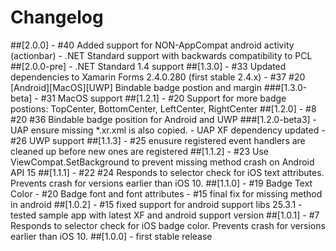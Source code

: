 # Changelog
##[2.0.0]
      - #40 Added support for NON-AppCompat android activity (actionbar)
      - .NET Standard support with backwards compatibility to PCL
##[2.0.0-pre]
      - .NET Standard 1.4 support
##[1.3.0]
      - #33 Updated dependencies to Xamarin Forms 2.4.0.280 (first stable 2.4.x)
      - #37 #20 [Android][MacOS][UWP] Bindable badge postion and margin
###[1.3.0-beta]
      - #31 MacOS support
##[1.2.1]
      - #20 Support for more badge postions: TopCenter, BottomCenter, LeftCenter, RightCenter
##[1.2.0]
      - #8 #20 #36 Bindable badge position for Android and UWP
###[1.2.0-beta3]
      - UAP ensure missing *.xr.xml is also copied.
      - UAP XF dependency updated
      - #26 UWP support
##[1.1.3]
      - #25 enusure registered event handlers are cleaned up before new ones are registered
##[1.1.2]
      - #23 Use ViewCompat.SetBackground to prevent missing method crash on Android API 15
##[1.1.1]
      - #22 #24 Responds to selector check for iOS text attributes. Prevents crash for versions earlier than iOS 10.
##[1.1.0]
      - #19 Badge Text Color
      - #20 Badge font and font attributes
      - #15 final fix for missing method in android
##[1.0.2]
      - #15 fixed support for android support libs 25.3.1
      - tested sample app with latest XF and android support version
##[1.0.1]
      - #7 Responds to selector check for iOS badge color. Prevents crash for versions earlier than iOS 10.
##[1.0.0]
      - first stable release